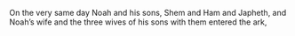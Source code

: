 On the very same day Noah and his sons, Shem and Ham and Japheth, and Noah’s wife and the three wives of his sons with them entered the ark,
